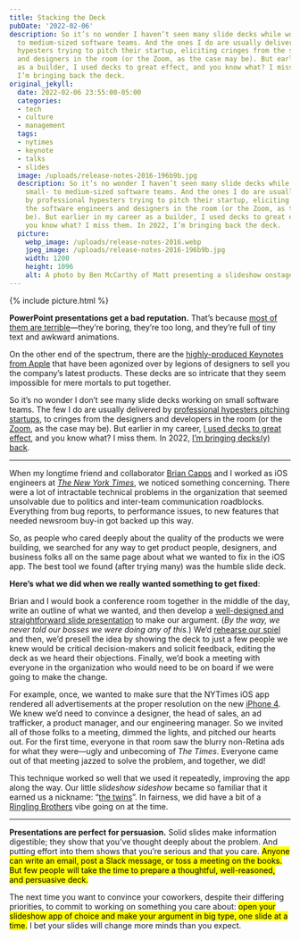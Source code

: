 ```yaml
---
title: Stacking the Deck
pubDate: '2022-02-06'
description: So it’s no wonder I haven’t seen many slide decks while working on small-
  to medium-sized software teams. And the ones I do are usually delivered by professional
  hypesters trying to pitch their startup, eliciting cringes from the software engineers
  and designers in the room (or the Zoom, as the case may be). But earlier in my career
  as a builder, I used decks to great effect, and you know what? I miss them. In 2022,
  I’m bringing back the deck.
original_jekyll:
  date: 2022-02-06 23:55:00-05:00
  categories:
  - tech
  - culture
  - management
  tags:
  - nytimes
  - keynote
  - talks
  - slides
  image: /uploads/release-notes-2016-196b9b.jpg
  description: So it’s no wonder I haven’t seen many slide decks while working on
    small- to medium-sized software teams. And the ones I do are usually delivered
    by professional hypesters trying to pitch their startup, eliciting cringes from
    the software engineers and designers in the room (or the Zoom, as the case may
    be). But earlier in my career as a builder, I used decks to great effect, and
    you know what? I miss them. In 2022, I’m bringing back the deck.
  picture:
    webp_image: /uploads/release-notes-2016.webp
    jpeg_image: /uploads/release-notes-2016-196b9b.jpg
    width: 1200
    height: 1096
    alt: A photo by Ben McCarthy of Matt presenting a slideshow onstage
---
```


{% include picture.html %}

**PowerPoint presentations get a bad reputation.** That’s because [most of them are terrible](https://en.wikipedia.org/wiki/Sturgeon's_law)—they’re boring, they’re too long, and they’re full of tiny text and awkward animations.

<!-- more -->

On the other end of the spectrum, there are the [highly-produced Keynotes from Apple](https://medium.com/adventures-in-consumer-technology/this-is-how-we-make-slides-at-apple-b8a84352bf6d) that have been agonized over by legions of designers to sell you the company’s latest products. These decks are so intricate that they seem impossible for mere mortals to put together.

So it’s no wonder I don’t see many slide decks working on small software teams. The few I do are usually delivered by [professional hypesters pitching startups](https://piktochart.com/blog/startup-pitch-decks-what-you-can-learn/), to cringes from the designers and developers in the room (or the [Zoom](https://zoom.us), as the case may be). But earlier in my career, [I used decks to great effect](/about#talks), and you know what? I miss them. In 2022, [I’m bringing decks(y) back](https://en.wikipedia.org/wiki/SexyBack).

* * *

When my longtime friend and collaborator [Brian Capps](http://twitter.com/bcapps) and I worked as iOS engineers at *[The New York Times](https://nytimes.com)*, we noticed something concerning. There were a lot of intractable technical problems in the organization that seemed unsolvable due to politics and inter-team communication roadblocks. Everything from bug reports, to performance issues, to new features that needed newsroom buy-in got backed up this way.

So, as people who cared deeply about the quality of the products we were building, we searched for any way to get product people, designers, and business folks all on the same page about what we wanted to fix in the iOS app. The best tool we found (after trying many) was the humble slide deck. 

**Here’s what we did when we really wanted something to get fixed**: 

Brian and I would book a conference room together in the middle of the day, write an outline of what we wanted, and then develop a [well-designed and straightforward slide presentation](https://www.presentationzen.com) to make our argument. (*By the way, we never told our bosses we were doing any of this.*) We’d [rehearse our spiel](https://randsinrepose.com/archives/out-loud/) and then, we’d presell the idea by showing the deck to just a few people we knew would be critical decision-makers and solicit feedback, editing the deck as we heard their objections. Finally, we’d book a meeting with everyone in the organization who would need to be on board if we were going to make the change. 

For example, once, we wanted to make sure that the NYTimes iOS app rendered all advertisements at the proper resolution on the new [iPhone 4](https://en.wikipedia.org/wiki/IPhone_4). We knew we’d need to convince a designer, the head of sales, an ad trafficker, a product manager, and our engineering manager. So we invited all of those folks to a meeting, dimmed the lights, and pitched our hearts out. For the first time, everyone in that room saw the blurry non-Retina ads for what they were—ugly and unbecoming of *The Times*. Everyone came out of that meeting jazzed to solve the problem, and together, we did! 

This technique worked so well that we used it repeatedly, improving the app along the way. Our little *slideshow sideshow* became so familiar that it earned us a nickname: “[the twins](https://www.instagram.com/p/Z9eWb2nvW0/)”. In fairness, we did have a bit of a [Ringling Brothers](https://en.wikipedia.org/wiki/Ringling_brothers) vibe going on at the time. 

* * *

**Presentations are perfect for persuasion.** Solid slides make information digestible; they show that you’ve thought deeply about the problem. And putting effort into them shows that you’re serious and that you care. <mark>Anyone can write an email, post a Slack message, or toss a meeting on the books. But few people will take the time to prepare a thoughtful, well-reasoned, and persuasive deck.</mark>

The next time you want to convince your coworkers, despite their differing priorities, to commit to working on something you care about: <mark>open your slideshow app of choice and make your argument in big type, one slide at a time.</mark> I bet your slides will change more minds than you expect.